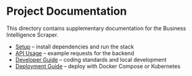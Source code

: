 # Project Documentation

This directory contains supplementary documentation for the Business Intelligence Scraper.

* [Setup](setup.md) – install dependencies and run the stack
* [API Usage](api_usage.md) – example requests for the backend
* [Developer Guide](developer_guide.md) – coding standards and local development
* [Deployment Guide](deployment.md) – deploy with Docker Compose or Kubernetes
